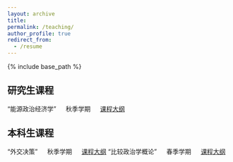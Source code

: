 ```yaml
---
layout: archive
title: 
permalink: /teaching/
author_profile: true
redirect_from:
  - /resume
---
```


{% include base_path %}

## 研究生课程
“能源政治经济学” &emsp; 秋季学期 &emsp; [课程大纲](http://sym915.github.io/files/Syllabus_Political_Economy_of_Energy.pdf)

## 本科生课程
“外交决策” &emsp; 秋季学期 &emsp; [课程大纲](http://sym915.github.io/files/Syllabus_Foreign_Policy_Decision_Making.pdf)
“比较政治学概论” &emsp; 春季学期 &emsp; [课程大纲](http://sym915.github.io/files/Syllabus_Introduction_to_Comparative_Politics.pdf)
